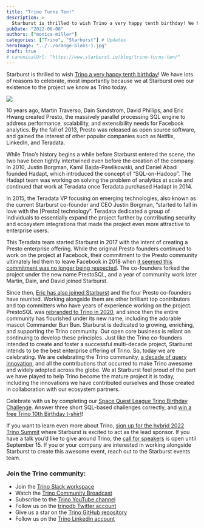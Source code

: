```yaml
---
title: "Trino Turns Ten!"
description: >
  Starburst is thrilled to wish Trino a very happy tenth birthday! We have lots of reasons to celebrate, most importantly because we at Starburst owe our existence to the project we know as Trino today.
pubDate: "2022-08-08"
authors: ["monica-miller"]
categories: ["Trino", "Starburst"] # Updates
heroImage: "../../orange-blobs-1.jpg"
draft: true
# canonicalUrl: "https://www.starburst.io/blog/trino-turns-ten/"
---
```


Starburst is thrilled to wish [Trino a very happy tenth birthday](https://trino.io/blog/2022/08/08/trino-tenth-birthday.html)! We have lots of reasons to celebrate, most importantly because we at Starburst owe our existence to the project we know as Trino today.

![](https://www.starburst.io/wp-content/uploads/2022/08/Trino-turns-10.png)



10 years ago, Martin Traverso, Dain Sundstrom, David Phillips, and Eric Hwang created Presto, the massively parallel processing SQL engine to address performance, scalability, and extensibility needs for Facebook analytics. By the fall of 2013, Presto was released as open source software, and gained the interest of other popular companies such as Netflix, LinkedIn, and Teradata.

While Trino’s history begins a while before Starburst entered the scene, the two have been tightly intertwined even before the creation of the company. In 2010, Justin Borgman, Kamil Bajda-Pawlikowski, and Daniel Abadi founded Hadapt, which introduced the concept of “SQL-on-Hadoop”. The Hadapt team was working on solving the problem of analytics at scale and continued that work at Teradata once Teradata purchased Hadapt in 2014.

In 2015, the Teradata VP focusing on emerging technologies, also known as the current Starburst co-founder and CEO Justin Borgman, “started to fall in love with the \[Presto\] technology”. Teradata dedicated a group of individuals to essentially expand the project further by contributing security and ecosystem integrations that made the project even more attractive to enterprise users.

This Teradata team started Starburst in 2017 with the intent of creating a Presto enterprise offering. While the original Presto founders continued to work on the project at Facebook, their commitment to the Presto community ultimately led them to leave Facebook in 2018 when [it seemed this commitment was no longer being respected](https://trino.io/blog/2022/08/02/leaving-facebook-meta-best-for-trino.html). The co-founders forked the project under the new name PrestoSQL, and a year of community work later Martin, Dain, and David joined Starburst.

Since then, [Eric has also joined Starburst](https://www.starburst.io/blog/the-band-is-back-together-presto-creators-reunite-at-starburst/) and the four Presto co-founders have reunited. Working alongside them are other brilliant top contributors and top committers who have years of experience working on the project. PrestoSQL was [rebranded to Trino in 2020](https://www.starburst.io/learn/open-source-trino/a-history-of-trino-and-presto/), and since then the entire community has flourished under its new name, including the adorable mascot Commander Bun Bun. Starburst is dedicated to growing, enriching, and supporting the Trino community. Our open core business is reliant on continuing to develop these principles. Just like the Trino co-founders intended to create and foster a successful multi-decade project, Starburst intends to be the best enterprise offering of Trino. So, today we are celebrating. We are celebrating the Trino community, [a decade of query innovation](https://trino.io/blog/2022/08/04/decade-innovation.html), and all the contributions that occurred to make Trino awesome and widely adopted across the globe. We at Starburst feel proud of the part we have played to help Trino become the mature project it is today, including the innovations we have contributed ourselves and those created in collaboration with our ecosystem partners.

Celebrate with us by completing our [Space Quest League Trino Birthday Challenge](https://starburst.io/sweepstakes/). Answer three short SQL-based challenges correctly, and [win a free Trino 10th Birthday t-shirt](https://www.starburst.io/info/space-quest-league-trino-birthday-challenge/)!

If you want to learn even more about Trino, [sign up for the hybrid 2022 Trino Summit](https://www.starburst.io/info/trinosummit/) where Starburst is excited to act as the lead sponsor. If you have a talk you’d like to give around Trino, the [call for speakers](https://www.starburst.io/info/trinosummit/#sponsors) is open until September 15. If you or your company are interested in working alongside Starburst to create this awesome event, reach out to the Starburst events team.

### **Join the Trino community:**

- Join the [Trino Slack workspace](https://trino.io/slack.html)
- Watch the [Trino Community Broadcast](https://trino.io/broadcast/)
- Subscribe to the [Trino YouTube channel](https://www.youtube.com/c/trinodb)
- Follow us on the [trinodb Twitter account](https://twitter.com/trinodb)
- Give us a star on the [Trino GitHub repository](https://github.com/trinodb/trino)
- Follow us on the [Trino Linkedin account](https://www.linkedin.com/company/trino-software-foundation)
